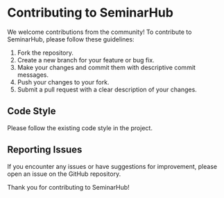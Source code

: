 # Contributing to SeminarHub

We welcome contributions from the community! To contribute to SeminarHub, please follow these guidelines:

1. Fork the repository.
2. Create a new branch for your feature or bug fix.
3. Make your changes and commit them with descriptive commit messages.
4. Push your changes to your fork.
5. Submit a pull request with a clear description of your changes.

## Code Style

Please follow the existing code style in the project.

## Reporting Issues

If you encounter any issues or have suggestions for improvement, please open an issue on the GitHub repository.

Thank you for contributing to SeminarHub!
